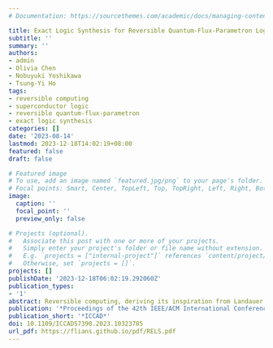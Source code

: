 ```yaml
---
# Documentation: https://sourcethemes.com/academic/docs/managing-content/

title: Exact Logic Synthesis for Reversible Quantum-Flux-Parametron Logic
subtitle: ''
summary: ''
authors:
- admin
- Olivia Chen
- Nobuyuki Yoshikawa
- Tsung-Yi Ho
tags:
- reversible computing
- superconductor logic
- reversible quantum-flux-parametron
- exact logic synthesis
categories: []
date: '2023-08-14'
lastmod: 2023-12-18T14:02:19+08:00
featured: false
draft: false

# Featured image
# To use, add an image named `featured.jpg/png` to your page's folder.
# Focal points: Smart, Center, TopLeft, Top, TopRight, Left, Right, BottomLeft, Bottom, BottomRight.
image:
  caption: ''
  focal_point: ''
  preview_only: false

# Projects (optional).
#   Associate this post with one or more of your projects.
#   Simply enter your project's folder or file name without extension.
#   E.g. `projects = ["internal-project"]` references `content/project/deep-learning/index.md`.
#   Otherwise, set `projects = []`.
projects: []
publishDate: '2023-12-18T06:02:19.292060Z'
publication_types:
- '1'
abstract: Reversible computing, deriving its inspiration from Landauer's principle, has captured significant interest as a promising technology for logic operations without energy dissipation. The reversible quantum-flux-parametron (RQFP) stands as the first practical reversible logic gate using adiabatic superconducting devices, whose logical and physical reversibility has been experimentally demonstrated. However, due to its unique logic function and structure, the design of RQFP logic circuits is a highly challenging task. At present, there are no automated design tools available for RQFP logic. Therefore, this paper proposes the first exact logic synthesis algorithm for RQFP logic. It formulates the synthesis problem as the Boolean satisfiability problem and subsequently constructs and calls upon the incremental propositional logic model iteratively for optimal synthesis with the least number of gates and garbage outputs. Experimental results on the reversible logic benchmark from RevLib demonstrate the effectiveness of the proposed algorithm.
publication: '*Proceedings of the 42th IEEE/ACM International Conference on Computer-Aided Design*'
publication_short: '*ICCAD*'
doi: 10.1109/ICCAD57390.2023.10323785
url_pdf: https://flians.github.io/pdf/RELS.pdf
---
```

